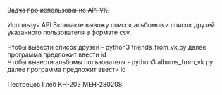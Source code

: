 <s>Задча про использование API VK.</s><br><br>
Используя API Вконтакте вывожу список альбомов и список друзей указанного пользователя в формате csv. <br><br>
Чтобы вывести список друзей - python3 friends_from_vk.py далее программа предложит ввести id <br>
Чтобы вывести альбомы пользователя - python3 albums_from_vk.py далее программа предложит ввести id <br><br>
Пестрецов Глеб КН-203 МЕН-280208
